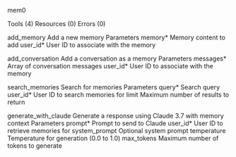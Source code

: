 mem0

Tools (4)
Resources (0)
Errors (0)

add_memory
Add a new memory
Parameters
memory*
Memory content to add
user_id*
User ID to associate with the memory

add_conversation
Add a conversation as a memory
Parameters
messages*
Array of conversation messages
user_id*
User ID to associate with the memory

search_memories
Search for memories
Parameters
query*
Search query
user_id*
User ID to search memories for
limit
Maximum number of results to return

generate_with_claude
Generate a response using Claude 3.7 with memory context
Parameters
prompt*
Prompt to send to Claude
user_id*
User ID to retrieve memories for
system_prompt
Optional system prompt
temperature
Temperature for generation (0.0 to 1.0)
max_tokens
Maximum number of tokens to generate
